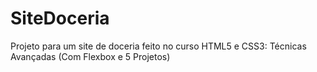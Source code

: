 # SiteDoceria
Projeto para um site de doceria feito no curso HTML5 e CSS3: Técnicas Avançadas (Com Flexbox e 5 Projetos)
